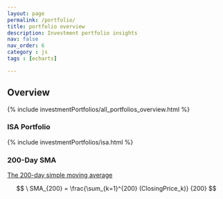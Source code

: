 ```yaml
---
layout: page
permalink: /portfolio/
title: portfolio overview
description: Investment portfolio insights
nav: false
nav_order: 6
category : js
tags : [echarts]

---
```


## Overview

{% include investmentPortfolios/all_portfolios_overview.html %}

### ISA Portfolio

{% include investmentPortfolios/isa.html %}

### 200-Day SMA

[The 200-day simple moving average](https://www.investopedia.com/ask/answers/013015/why-200-simple-moving-average-sma-so-common-traders-and-analysts.asp)

$$
\ SMA_{200} = \frac{\sum_{k=1}^{200} (ClosingPrice_k)} {200}
$$
